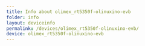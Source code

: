 ```yaml
---
title: Info about olimex_rt5350f-olinuxino-evb
folder: info
layout: deviceinfo
permalink: /devices/olimex_rt5350f-olinuxino-evb/
device: olimex_rt5350f-olinuxino-evb
---
```

